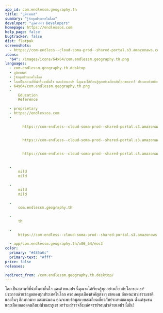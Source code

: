 ```yaml
---
app_id: com.endlessm.geography.th
title: "ภูมิศาสตร์"
summary: "รู้จักทุกประเทศในโลก"
developer: "ภูมิศาสตร์ Developers"
homepage: https://endlessos.com
help_page: false
bugtracker: false
dist: flatpak
screenshots:
  - https://com-endless--cloud-soma-prod--shared-portal.s3.amazonaws.com/apps.268.screenshots.c83b803e-34db-4f83-9f3e-d78fef540931_201810231911584242.png
icons:
  "64": /images/icons/64x64/com.endlessm.geography.th.png
languages:
  - com.endlessm.geography.th.desktop
  - ภูมิศาสตร์
  - รู้จักทุกประเทศในโลก
  - โลกเป็นสถานที่ที่น่าตื่นตาตื่นใจ และด้วยแอปฯ นี้คุณจะได้เรียนรู้ทุกอย่างเกี่ยวกับโลกของเรา! ประกอบด้วยข้อมูลของทุกประเทศในโลก ครอบคลุมเมืองสำคัญต่างๆ เขตแดน ลักษณะทางธรรมชาติ และอื่นๆ อีกมากมาย และแน่นอน คุณจะพบข้อมูลแบบละเอียดเกี่ยวกับประเทศของคุณ ตั้งแต่ชุมชนและเมืองตลอดจนถึงแม่น้ำและภูเขา มาร่วมสำรวจสิ่งมหัศจรรย์รอบตัวด้วยแอปฯ นี้กัน!
  - 64x64/com.endlessm.geography.th.png
  - 
      Education
      Reference
    
  - proprietary
  - https://endlessos.com
  - 
      
        https://com-endless--cloud-soma-prod--shared-portal.s3.amazonaws.com/apps.268.screenshots.c83b803e-34db-4f83-9f3e-d78fef540931_201810231911584242.png
      
      
        https://com-endless--cloud-soma-prod--shared-portal.s3.amazonaws.com/apps.268.screenshots.3bccc05f-f18c-4c89-9f44-f30f3542ff83_201810231911584242.png
      
      
        https://com-endless--cloud-soma-prod--shared-portal.s3.amazonaws.com/apps.268.screenshots.eb5c649b-4a62-4be0-b729-28e0e16bdd71_201810231911584242.png
      
    
  - 
      mild
      mild
    
  - 
      mild
      mild
    
  - 
      com.endlessm.geography.th
    
  - 
      th
    
  - 
      https://com-endless--cloud-soma-prod--shared-portal.s3.amazonaws.com/app.1202.appCenterThumbnail.af59c221-6a9b-4dbb-8fcb-d7604ffb4716_201810231911203636.jpg
    
  - app/com.endlessm.geography.th/x86_64/eos3
color:
  primary: "#485a6c"
  primary-text: "#fff"
price: false
releases:

redirect_from: /com.endlessm.geography.th.desktop/
---
```


<p>โลกเป็นสถานที่ที่น่าตื่นตาตื่นใจ และด้วยแอปฯ นี้คุณจะได้เรียนรู้ทุกอย่างเกี่ยวกับโลกของเรา! ประกอบด้วยข้อมูลของทุกประเทศในโลก ครอบคลุมเมืองสำคัญต่างๆ เขตแดน ลักษณะทางธรรมชาติ และอื่นๆ อีกมากมาย และแน่นอน คุณจะพบข้อมูลแบบละเอียดเกี่ยวกับประเทศของคุณ ตั้งแต่ชุมชนและเมืองตลอดจนถึงแม่น้ำและภูเขา มาร่วมสำรวจสิ่งมหัศจรรย์รอบตัวด้วยแอปฯ นี้กัน!</p>